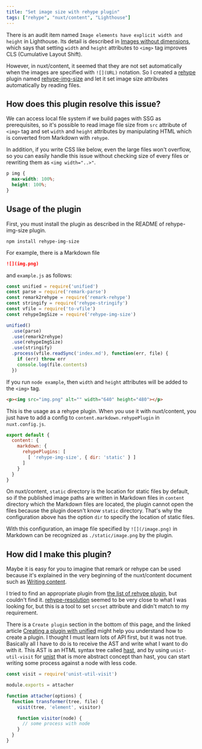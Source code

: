 ```yaml
---
title: "Set image size with rehype plugin"
tags: ["rehype", "nuxt/content", "Lighthouse"]
---
```

There is an audit item named `Image elements have explicit width and height` in Lighthouse.
Its detail is described in [Images without dimensions](https://web.dev/optimize-cls/#images-without-dimensions), which says that setting `width` and `height` attributes to `<img>` tag improves CLS (Cumulative Layout Shift).

However, in nuxt/content, it seemed that they are not set automatically when the images are specified with `![](URL)` notation. So I created a [rehype](https://github.com/rehypejs/rehype) plugin named [rehype-img-size](https://github.com/ksoichiro/rehype-img-size) and let it set image size attributes automatically by reading files.
<!--more-->
## How does this plugin resolve this issue?

We can access local file system if we build pages with SSG as prerequisites, so it's possible to read image file size from `src` attribute of `<img>` tag and set `width` and `height` attributes by manipulating HTML which is converted from Markdown with `rehype`.

In addition, if you write CSS like below, even the large files won't overflow, so you can easily handle this issue without checking size of every files or rewriting them as `<img width="..>"`.

```css
p img {
  max-width: 100%;
  height: 100%;
}
```

## Usage of the plugin

First, you must install the plugin as described in the README of rehype-img-size plugin.

```
npm install rehype-img-size
```

For example, there is a Markdown file

```markdown
![](img.png)
```

and `example.js` as follows:

```js
const unified = require('unified')
const parse = require('remark-parse')
const remark2rehype = require('remark-rehype')
const stringify = require('rehype-stringify')
const vfile = require('to-vfile')
const rehypeImgSize = require('rehype-img-size')

unified()
  .use(parse)
  .use(remark2rehype)
  .use(rehypeImgSize)
  .use(stringify)
  .process(vfile.readSync('index.md'), function(err, file) {
    if (err) throw err
    console.log(file.contents)
  })
```

If you run `node example`, then `width` and `height` attributes will be added to the `<img>` tag.

```html
<p><img src="img.png" alt="" width="640" height="480"></p>
```

This is the usage as a rehype plugin. When you use it with nuxt/content, you just have to add a config to `content.markdown.rehypePlugin` in `nuxt.config.js`.

```js
export default {
  content: {
    markdown: {
      rehypePlugins: [
        [ 'rehype-img-size', { dir: 'static' } ]
      ]
    }
  }
}
```

On nuxt/content, `static` directory is the location for static files by default, so if the published image paths are written in Markdown files in `content` directory which the Markdown files are located, the plugin cannot open the files because the plugin doesn't know `static` directory.
That's why the configuration above has the option `dir` to specify the location of static files.

With this configuration, an image file specified by `![](/image.png)` in Markdown can be recognized as `./static/image.png` by the plugin.

## How did I make this plugin?

Maybe it is easy for you to imagine that remark or rehype can be used because it's explained in the very beginning of the nuxt/content document such as [Writing content](https://content.nuxtjs.org/writing).

I tried to find an appropriate plugin from [the list of rehype plugin](https://github.com/rehypejs/rehype/blob/main/doc/plugins.md), but couldn't find it. [rehype-resolution](https://github.com/michaelnisi/rehype-resolution) seemed to be very close to what I was looking for, but this is a tool to set `srcset` attribute and didn't match to my requirement.

There is a `Create plugin` section in the bottom of this page, and the linked article [Creating a plugin with unified](https://unifiedjs.com/learn/guide/create-a-plugin/) might help you understand how to create a plugin. I thought I must learn lots of API first, but it was not true. Basically all I have to do is to receive the AST and write what I want to do with it. This AST is an HTML syntax tree called [hast](https://github.com/syntax-tree/hast), and by using `unist-util-visit` for [unist](https://github.com/syntax-tree/unist) that is more abstract concept than hast, you can start writing some process against a node with less code.

```js
const visit = require('unist-util-visit')

module.exports = attacher

function attacher(options) {
  function transformer(tree, file) {
    visit(tree, 'element', visitor)

    function visitor(node) {
      // some process with node
    }
  }
}
```
